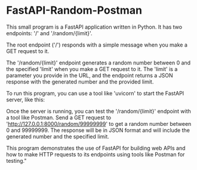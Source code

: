 # FastAPI-Random-Postman

This small program is a FastAPI application written in Python. It has two endpoints: '/' and '/random/{limit}'.

The root endpoint ('/') responds with a simple message when you make a GET request to it.

The '/random/{limit}' endpoint generates a random number between 0 and the specified 'limit' when you make a GET request to it. The 'limit' is a parameter you provide in the URL, and the endpoint returns a JSON response with the generated number and the provided limit.

To run this program, you can use a tool like 'uvicorn' to start the FastAPI server, like this:

Once the server is running, you can test the '/random/{limit}' endpoint with a tool like Postman. Send a GET request to 'http://127.0.0.1:8000/random/99999999' to get a random number between 0 and 99999999. The response will be in JSON format and will include the generated number and the specified limit.

This program demonstrates the use of FastAPI for building web APIs and how to make HTTP requests to its endpoints using tools like Postman for testing."
